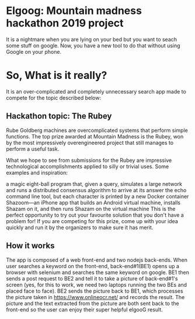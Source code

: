 # Elgoog: Mountain madness hackathon 2019 project
It is a nightmare when you are lying on your bed but you want to seach some stuff on google. Now, you have a new tool to do that without using Google on your phone.

# So, What is it really?
It is an over-complicated and completely unnecessary search app made to compete for the topic described below:

## Hackathon topic: The Rubey
Rube Goldberg machines are overcomplicated systems that perform simple functions. The top prize awarded at Mountain Madness is the Rubey, won by the most impressively overengineered project that still manages to perform a useful task.

What we hope to see from submissions for the Rubey are impressive technological accomplishments applied to silly or trivial uses. Some examples and inspiration:

a magic eight-ball program that, given a query, simulates a large network and runs a distributed consensus algorithm to arrive at its answer
the echo command line tool, but each character is printed by a new Docker container
Shazoom—an iPhone app that builds an Android virtual machine, installs Shazam on it, and then runs Shazam on the virtual machine
This is the perfect opportunity to try out your favourite solution that you don't have a problem for! If you are competing for this prize, come up with your idea quickly and run it by the organizers to make sure it has merit.

## How it works
The app is composed of a web front-end and two nodejs back-ends. When user searches a keyword on the front-end, back-end#1(BE1) opens up a browser with selenium and searches the same keyword on google. BE1 then sends a post request to BE2 and tell it to take a picture of back-end#1's screen (yes, for this to work, we need two laptops running the two BEs and placed face to face). BE2 sends the picture back to BE1, which processes the picture taken in https://www.onlineocr.net/ and records the result. The picture and the text extracted from the picture are both sent back to the front-end so the user can enjoy their super helpful elgooG result.
